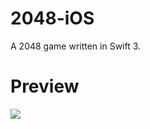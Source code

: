 # 2048-iOS

A 2048 game written in Swift 3.

# Preview

![](http://oo8lgm5bz.bkt.clouddn.com/2017-04-11-2048-preview.png)